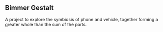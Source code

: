 ## Bimmer Gestalt

A project to explore the symbiosis of phone and vehicle, together forming a greater whole than the sum of the parts.
